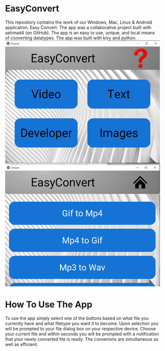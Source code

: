 # EasyConvert

This repository contains the work of our Windows, Mac, Linux & Android application, Easy Convert. The app was a collaborative project built with aahmad4 (on GitHub). The app is an easy to use, unique, and local means of converting datatypes. The app was built with kivy and python. 
![](convert1.PNG)
![](convert2.PNG)
# How To Use The App

To use the app simply select one of the buttons based on what file you currently have and what filetype you want it to become. Upon selection you will be prompted to your file dialog box on your respective device. Choose your current file and within seconds you will be prompted with a notification that your newly converted file is ready. The converions are simultaneous as well as efficient. 

